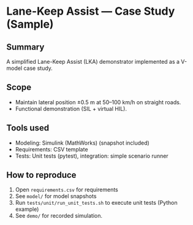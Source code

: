 # Lane-Keep Assist — Case Study (Sample)

## Summary
A simplified Lane-Keep Assist (LKA) demonstrator implemented as a V-model case study.

## Scope
- Maintain lateral position ±0.5 m at 50–100 km/h on straight roads.
- Functional demonstration (SIL + virtual HIL).

## Tools used
- Modeling: Simulink (MathWorks) (snapshot included)
- Requirements: CSV template
- Tests: Unit tests (pytest), integration: simple scenario runner

## How to reproduce
1. Open `requirements.csv` for requirements
2. See `model/` for model snapshots
3. Run `tests/unit/run_unit_tests.sh` to execute unit tests (Python example)
4. See `demo/` for recorded simulation.
